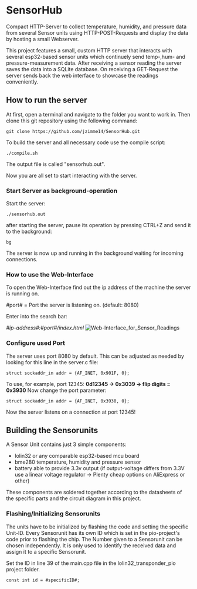 # SensorHub
Compact HTTP-Server to collect temperature, humidity, and pressure data from several Sensor units using HTTP-POST-Requests and display the data by hosting a small Webserver.

This project features a small, custom HTTP server that interacts with several esp32-based sensor units which continuely send temp-,hum- and pressure-measurement data. After receiving a sensor reading the server saves the data into a SQLite database. On receiving a GET-Request the server sends back the web interface to showcase the readings conveniently.


## How to run the server
At first, open a terminal and navigate to the folder you want to work in. 
Then clone this git repository using the following command: 

```
git clone https://github.com/jzimme14/SensorHub.git
```

To build the server and all necessary code use the compile script:

```
./compile.sh
```
The output file is called "sensorhub.out".

Now you are all set to start interacting with the server.

### Start Server as background-operation
Start the server:

```
./sensorhub.out
```
after starting the server, pause its operation by pressing CTRL+Z and send it to the background: 
```
bg
```

The server is now up and running in the background waiting for incoming connections.

### How to use the Web-Interface
To open the Web-Interface find out the ip address of the machine the server is running on. 

#port# = Port the server is listening on. (default: 8080)

Enter into the search bar:

_#ip-address#:#port#/index.html_
![Web-Interface_for_Sensor_Readings](https://github.com/jzimme14/SensorHub/assets/98842597/1b3d7661-d793-403d-96a0-4098466f9990)

### Configure used Port
The server uses port 8080 by default. This can be adjusted as needed by looking for this line in the server.c file:

```
struct sockaddr_in addr = {AF_INET, 0x901F, 0};
```

To use, for example, port 12345:
__0d12345 -> 0x3039 -> flip digits = 0x3930__
Now change the port parameter: 

```
struct sockaddr_in addr = {AF_INET, 0x3930, 0};
```

Now the server listens on a connection at port 12345!

## Building the Sensorunits
A Sensor Unit contains just 3 simple components:

+ lolin32 or any comparable esp32-based mcu board
+ bme280 temperature, humidity and pressure sensor
+ battery able to provide 3.3v output (if output-voltage differs from 3.3V use a linear voltage regulator -> Plenty cheap options on AliExpress or other)

These components are soldered together according to the datasheets of the specific parts and the circuit diagram in this project. 

### Flashing/Initializing Sensorunits
The units have to be initialized by flashing the code and setting the specific Unit-ID. Every Sensorunit has its own ID which is set in the pio-project's code prior to flashing the chip. The Number given to a Sensorunit can be chosen independently. It is only used to identify the received data and assign it to a specific Sensorunit. 

Set the ID in line 39 of the main.cpp file in the lolin32_transponder_pio project folder. 
```
const int id = #specificID#;
```
